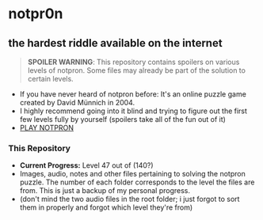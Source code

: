 # notpr0n
## the hardest riddle available on the internet

> **SPOILER WARNING**:
> This repository contains spoilers on various levels of notpron. 
> Some files may already be part of the solution to certain levels. 

- If you have never heard of notpron before: It's an online puzzle game created by David Münnich in 2004.
- I highly recommend going into it blind and trying to figure out the first few levels fully by yourself (spoilers take all of the fun out of it)
- [PLAY NOTPRON](https://notpron.com/notpron/)

### This Repository

- **Current Progress:** Level 47 out of (140?)
- Images, audio, notes and other files pertaining to solving the notpron puzzle. The number of each folder corresponds to the level the files are from. 
This is just a backup of my personal progress.
- (don't mind the two audio files in the root folder; i just forgot to sort them in properly and forgot which level they're from)
